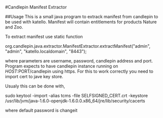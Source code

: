#Candlepin Manifest Extractor

##Usage
This is a small java program to extrack manifest from candlepin to be used with katello.
Manifest will contain entitlements for products Nature and Zoo.

To extract manifest use static function

org.candlepin.java.extractor.ManifestExtractor.extractManifest("admin", "admin", "katello.localdomain", "8443");

where parameters are username, password, candlepin address and port.
Program expects to have candlepin instance running on $HOST:$PORT/candlepin using https.
For this to work correctly you need to import cert to jave key store.

Usualy this can be done with,

sudo keytool -import -alias tcms -file SELFSIGNED_CERT.crt -keystore /usr/lib/jvm/java-1.6.0-openjdk-1.6.0.0.x86_64/jre/lib/security/cacerts

where default password is changeit
